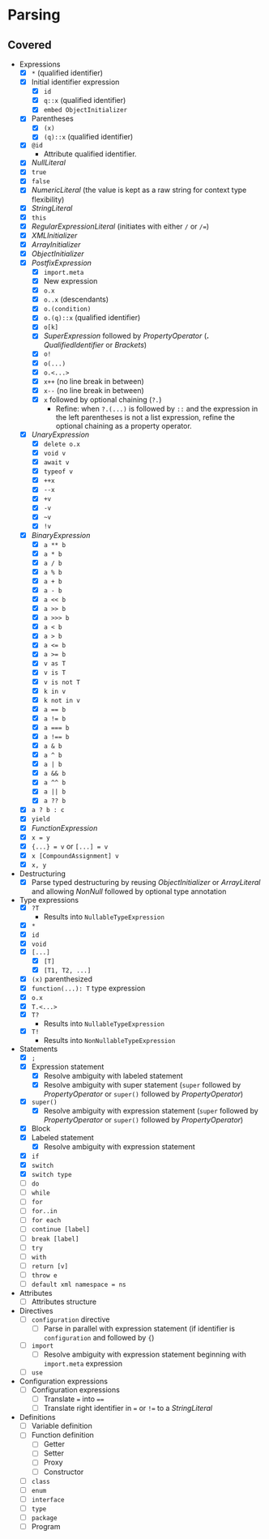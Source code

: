 # Parsing

## Covered

* Expressions
  * [x] `*` (qualified identifier)
  * [x] Initial identifier expression
    * [x] `id`
    * [x] `q::x` (qualified identifier)
    * [x] `embed ObjectInitializer`
  * [x] Parentheses
    * [x] `(x)`
    * [x] `(q)::x` (qualified identifier)
  * [x] `@id`
    * Attribute qualified identifier.
  * [x] *NullLiteral*
  * [x] `true`
  * [x] `false`
  * [x] *NumericLiteral* (the value is kept as a raw string for context type flexibility)
  * [x] *StringLiteral*
  * [x] `this`
  * [x] *RegularExpressionLiteral* (initiates with either `/` or `/=`)
  * [x] *XMLInitializer*
  * [x] *ArrayInitializer*
  * [x] *ObjectInitializer*
  * [x] *PostfixExpression*
    * [x] `import.meta`
    * [x] New expression
    * [x] `o.x`
    * [x] `o..x` (descendants)
    * [x] `o.(condition)`
    * [x] `o.(q)::x` (qualified identifier)
    * [x] `o[k]`
    * [x] *SuperExpression* followed by *PropertyOperator* (**.** *QualifiedIdentifier* or *Brackets*)
    * [x] `o!`
    * [x] `o(...)`
    * [x] `o.<...>`
    * [x] `x++` (no line break in between)
    * [x] `x--` (no line break in between)
    * [x] `x` followed by optional chaining (`?.`)
      * Refine: when `?.(...)` is followed by `::` and the expression in the left parentheses is not a list expression, refine the optional chaining as a property operator.
  * [x] *UnaryExpression*
    * [x] `delete o.x`
    * [x] `void v`
    * [x] `await v`
    * [x] `typeof v`
    * [x] `++x`
    * [x] `--x`
    * [x] `+v`
    * [x] `-v`
    * [x] `~v`
    * [x] `!v`
  * [x] *BinaryExpression*
    * [x] `a ** b`
    * [x] `a * b`
    * [x] `a / b`
    * [x] `a % b`
    * [x] `a + b`
    * [x] `a - b`
    * [x] `a << b`
    * [x] `a >> b`
    * [x] `a >>> b`
    * [x] `a < b`
    * [x] `a > b`
    * [x] `a <= b`
    * [x] `a >= b`
    * [x] `v as T`
    * [x] `v is T`
    * [x] `v is not T`
    * [x] `k in v`
    * [x] `k not in v`
    * [x] `a == b`
    * [x] `a != b`
    * [x] `a === b`
    * [x] `a !== b`
    * [x] `a & b`
    * [x] `a ^ b`
    * [x] `a | b`
    * [x] `a && b`
    * [x] `a ^^ b`
    * [x] `a || b`
    * [x] `a ?? b`
  * [x] `a ? b : c`
  * [x] `yield`
  * [x] *FunctionExpression*
  * [x] `x = y`
  * [x] `{...} = v` or `[...] = v`
  * [x] `x [CompoundAssignment] v`
  * [x] `x, y`
* Destructuring
  * [x] Parse typed destructuring by reusing *ObjectInitializer* or *ArrayLiteral* and allowing *NonNull* followed by optional type annotation
* Type expressions
  * [x] `?T`
    * Results into `NullableTypeExpression`
  * [x] `*`
  * [x] `id`
  * [x] `void`
  * [x] `[...]`
    * [x] `[T]`
    * [x] `[T1, T2, ...]`
  * [x] `(x)` parenthesized
  * [x] `function(...): T` type expression
  * [x] `o.x`
  * [x] `T.<...>`
  * [x] `T?`
    * Results into `NullableTypeExpression`
  * [x] `T!`
    * Results into `NonNullableTypeExpression`
* Statements
  * [x] `;`
  * [x] Expression statement
    * [x] Resolve ambiguity with labeled statement
    * [x] Resolve ambiguity with super statement (`super` followed by *PropertyOperator* or `super()` followed by *PropertyOperator*)
  * [x] `super()`
    * [x] Resolve ambiguity with expression statement (`super` followed by *PropertyOperator* or `super()` followed by *PropertyOperator*)
  * [x] Block
  * [x] Labeled statement
    * [x] Resolve ambiguity with expression statement
  * [x] `if`
  * [x] `switch`
  * [x] `switch type`
  * [ ] `do`
  * [ ] `while`
  * [ ] `for`
  * [ ] `for..in`
  * [ ] `for each`
  * [ ] `continue [label]`
  * [ ] `break [label]`
  * [ ] `try`
  * [ ] `with`
  * [ ] `return [v]`
  * [ ] `throw e`
  * [ ] `default xml namespace = ns`
* Attributes
  * [ ] Attributes structure
* Directives
  * [ ] `configuration` directive
    * [ ] Parse in parallel with expression statement (if identifier is `configuration` and followed by `{`)
  * [ ] `import`
    * [ ] Resolve ambiguity with expression statement beginning with `import.meta` expression
  * [ ] `use`
* Configuration expressions
  * [ ] Configuration expressions
    * [ ] Translate `=` into `==`
    * [ ] Translate right identifier in `=` or `!=` to a *StringLiteral*
* Definitions
  * [ ] Variable definition
  * [ ] Function definition
    * [ ] Getter
    * [ ] Setter
    * [ ] Proxy
    * [ ] Constructor
  * [ ] `class`
  * [ ] `enum`
  * [ ] `interface`
  * [ ] `type`
  * [ ] `package`
  * [ ] Program
